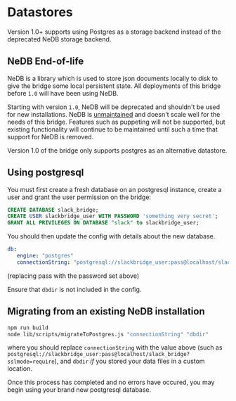 Datastores
==========

Version 1.0+ supports using Postgres as a storage backend instead of the
deprecated NeDB storage backend. 

NeDB End-of-life
--------

NeDB is a library which is used to store json documents locally to disk to give the bridge some local persistent state. 
All deployments of this bridge before `1.0` will have been using NeDB.

Starting with version `1.0`, NeDB will be deprecated and shouldn't be used for new installations. NeDB is
[unmaintained](https://github.com/matrix-org/matrix-appservice-bridge/issues/77) and doesn't scale well for the
needs of this bridge. Features such as puppeting will not be supported, but existing functionality will continue
to be maintained until such a time that support for NeDB is removed. 

Version 1.0 of the bridge only supports postgres as an alternative datastore.

Using postgresql
----------------

You must first create a fresh database on an postgresql instance, create a user and grant the user
permission on the bridge:

```sql
CREATE DATABASE slack_bridge;
CREATE USER slackbridge_user WITH PASSWORD 'something very secret';
GRANT ALL PRIVILEGES ON DATABASE "slack" to slackbridge_user;
```

You should then update the config with details about the new database.

```yaml
db:
   engine: "postgres"
   connectionString: "postgresql://slackbridge_user:pass@localhost/slack_bridge?sslmode=require"
```

(replacing pass with the password set above)

Ensure that `dbdir` is not included in the config.

Migrating from an existing NeDB installation
--------------------------------------------

```bash
npm run build
node lib/scripts/migrateToPostgres.js "connectionString" "dbdir"
```

where you should replace `connectionString` with the value above (such as
`postgresql://slackbridge_user:pass@localhost/slack_bridge?sslmode=require`), and `dbdir`
*if* you stored your data files in a custom location.

Once this process has completed and no errors have occured, you may begin using
your brand new postgresql database.
